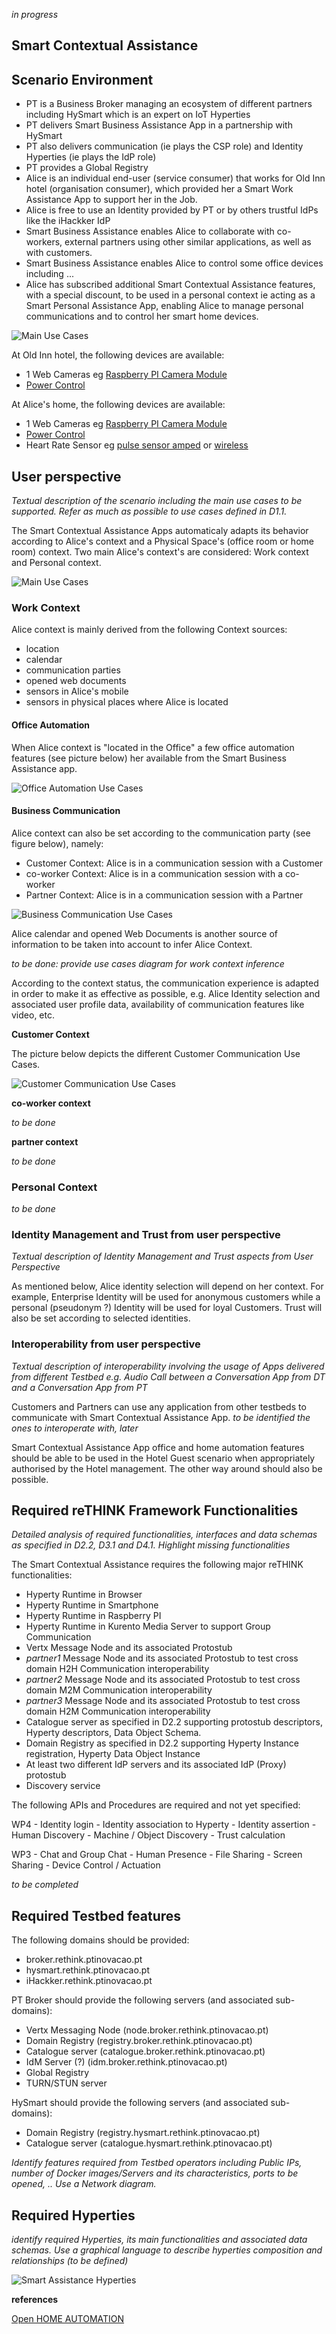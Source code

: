 *in progress*

Smart Contextual Assistance
---------------------------

Scenario Environment
--------------------

-	PT is a Business Broker managing an ecosystem of different partners including HySmart which is an expert on IoT Hyperties
-	PT delivers Smart Business Assistance App in a partnership with HySmart
-	PT also delivers communication (ie plays the CSP role) and Identity Hyperties (ie plays the IdP role)
-	PT provides a Global Registry
-	Alice is an individual end-user (service consumer) that works for Old Inn hotel (organisation consumer), which provided her a Smart Work Assistance App to support her in the Job.
-	Alice is free to use an Identity provided by PT or by others trustful IdPs like the iHackker IdP
-	Smart Business Assistance enables Alice to collaborate with co-workers, external partners using other similar applications, as well as with customers.
-	Smart Business Assistance enables Alice to control some office devices including ...
-	Alice has subscribed additional Smart Contextual Assistance features, with a special discount, to be used in a personal context ie acting as a Smart Personal Assistance App, enabling Alice to manage personal communications and to control her smart home devices.

![Main Use Cases](smart-contextual-assistance-business-view.png)

At Old Inn hotel, the following devices are available:

-	1 Web Cameras eg [Raspberry PI Camera Module](https://www.raspberrypi.org/products/camera-module/)
-	[Power Control ](https://energenie4u.co.uk/catalogue/category/Raspberry-Pi-Accessories)

At Alice's home, the following devices are available:

-	1 Web Cameras eg [Raspberry PI Camera Module](https://www.raspberrypi.org/products/camera-module/)
-	[Power Control ](https://energenie4u.co.uk/catalogue/category/Raspberry-Pi-Accessories)
-	Heart Rate Sensor eg [pulse sensor amped](http://www.adafruit.com/products/1093) or [wireless](http://www.adafruit.com/products/1077)

User perspective
----------------

*Textual description of the scenario including the main use cases to be supported. Refer as much as possible to use cases defined in D1.1.*

The Smart Contextual Assistance Apps automaticaly adapts its behavior according to Alice's context and a Physical Space's (office room or home room) context. Two main Alice's context's are considered: Work context and Personal context.

![Main Use Cases](smart-contextual-assistance-use-cases.png)

### Work Context

Alice context is mainly derived from the following Context sources:

-	location
-	calendar
-	communication parties
-	opened web documents
-	sensors in Alice's mobile
-	sensors in physical places where Alice is located

#### Office Automation

When Alice context is "located in the Office" a few office automation features (see picture below) her available from the Smart Business Assistance app.

![Office Automation Use Cases](smart-contextual-office-automation-use-cases.png)

#### Business Communication

Alice context can also be set according to the communication party (see figure below), namely:

-	Customer Context: Alice is in a communication session with a Customer
-	co-worker Context: Alice is in a communication session with a co-worker
-	Partner Context: Alice is in a communication session with a Partner

![Business Communication Use Cases](smart-contextual-business-communication-use-cases.png)

Alice calendar and opened Web Documents is another source of information to be taken into account to infer Alice Context.

*to be done: provide use cases diagram for work context inference*

According to the context status, the communication experience is adapted in order to make it as effective as possible, e.g. Alice Identity selection and associated user profile data, availability of communication features like video, etc.

**Customer Context**

The picture below depicts the different Customer Communication Use Cases.

![Customer Communication Use Cases](smart-contextual-customer-communication-use-cases.png)

**co-worker context**

*to be done*

**partner context**

*to be done*

### Personal Context

*to be done*

### Identity Management and Trust from user perspective

*Textual description of Identity Management and Trust aspects from User Perspective*

As mentioned below, Alice identity selection will depend on her context. For example, Enterprise Identity will be used for anonymous customers while a personal (pseudonym ?) Identity will be used for loyal Customers. Trust will also be set according to selected identities.

### Interoperability from user perspective

*Textual description of interoperability involving the usage of Apps delivered from different Testbed e.g. Audio Call between a Conversation App from DT and a Conversation App from PT*

Customers and Partners can use any application from other testbeds to communicate with Smart Contextual Assistance App. *to be identified the ones to interoperate with, later*

Smart Contextual Assistance App office and home automation features should be able to be used in the Hotel Guest scenario when appropriately authorised by the Hotel management. The other way around should also be possible.

Required reTHINK Framework Functionalities
------------------------------------------

*Detailed analysis of required functionalities, interfaces and data schemas as specified in D2.2, D3.1 and D4.1. Highlight missing functionalities*

The Smart Contextual Assistance requires the following major reTHINK functionalities:

-	Hyperty Runtime in Browser
-	Hyperty Runtime in Smartphone
-	Hyperty Runtime in Raspberry PI
-	Hyperty Runtime in Kurento Media Server to support Group Communication
-	Vertx Message Node and its associated Protostub
-	*partner1* Message Node and its associated Protostub to test cross domain H2H Communication interoperability
-	*partner2* Message Node and its associated Protostub to test cross domain M2M Communication interoperability
-	*partner3* Message Node and its associated Protostub to test cross domain H2M Communication interoperability
-	Catalogue server as specified in D2.2 supporting protostub descriptors, Hyperty descriptors, Data Object Schema.
-	Domain Registry as specified in D2.2 supporting Hyperty Instance registration, Hyperty Data Object Instance
-	At least two different IdP servers and its associated IdP (Proxy) protostub
-	Discovery service

The following APIs and Procedures are required and not yet specified:

WP4 - Identity login - Identity association to Hyperty - Identity assertion - Human Discovery - Machine / Object Discovery - Trust calculation

WP3 - Chat and Group Chat - Human Presence - File Sharing - Screen Sharing - Device Control / Actuation

*to be completed*

Required Testbed features
-------------------------

The following domains should be provided:

-	broker.rethink.ptinovacao.pt
-	hysmart.rethink.ptinovacao.pt
-	iHackker.rethink.ptinovacao.pt

PT Broker should provide the following servers (and associated sub-domains):

-	Vertx Messaging Node (node.broker.rethink.ptinovacao.pt)
-	Domain Registry (registry.broker.rethink.ptinovacao.pt)
-	Catalogue server (catalogue.broker.rethink.ptinovacao.pt)
-	IdM Server (?) (idm.broker.rethink.ptinovacao.pt)
-	Global Registry
-	TURN/STUN server

HySmart should provide the following servers (and associated sub-domains):

-	Domain Registry (registry.hysmart.rethink.ptinovacao.pt)
-	Catalogue server (catalogue.hysmart.rethink.ptinovacao.pt)

*Identify features required from Testbed operators including Public IPs, number of Docker images/Servers and its characteristics, ports to be opened, .. Use a Network diagram.*

Required Hyperties
------------------

*identify required Hyperties, its main functionalities and associated data schemas. Use a graphical language to describe hyperties composition and relationships (to be defined)*

![Smart Assistance Hyperties](smart-contextual-assistance-hyperties.png)

**references**

[Open HOME AUTOMATION](https://www.openhomeautomation.net)
